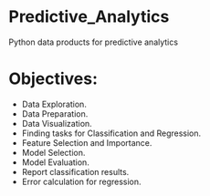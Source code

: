 # Predictive_Analytics
Python data products for predictive analytics

# Objectives:
* Data Exploration.
* Data Preparation.
* Data Visualization.
* Finding tasks for Classification and Regression.
* Feature Selection and Importance.
* Model Selection.
* Model Evaluation.
* Report classification results.
* Error calculation for regression. 

